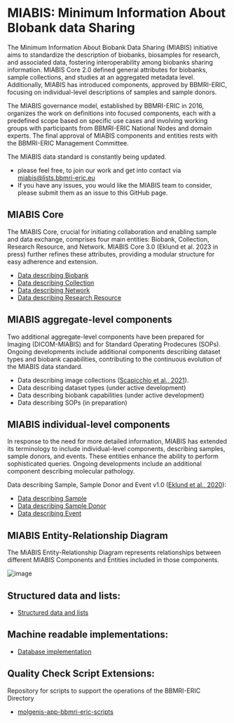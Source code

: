 # MIABIS: Minimum Information About BIobank data Sharing

The Minimum Information About Biobank Data Sharing (MIABIS) initiative aims to standardize the description of biobanks, biosamples for research, and associated data, fostering interoperability among biobanks sharing information. MIABIS Core 2.0 defined general attributes for biobanks, sample collections, and studies at an aggregated metadata level. Additionally, MIABIS has introduced components, approved by BBMRI-ERIC, focusing on individual-level descriptions of samples and sample donors.

The MIABIS governance model, established by BBMRI-ERIC in 2016, organizes the work on definitions into focused components, each with a predefined scope based on specific use cases and involving working groups with participants from BBMRI-ERIC National Nodes and domain experts. The final approval of MIABIS components and entities rests with the BBMRI-ERIC Management Committee.

The MIABIS data standard is constantly being updated.
* please feel free, to join our work and get into contact via miabis@lists.bbmri-eric.eu 
* If you have any issues, you would like the MIABIS team to consider, please submit them as an issue to this GitHub page.


## MIABIS Core
The MIABIS Core, crucial for initiating collaboration and enabling sample and data exchange, comprises four main entities: Biobank, Collection, Research Resource, and Network. MIABIS Core 3.0 (Eklund et al. 2023 in press) further refines these attributes, providing a modular structure for easy adherence and extension.
* [Data describing Biobank](Core/V3/Data-describing-Biobank.md)
* [Data describing Collection](Core/V2/Data-describing-Sample-Collection.md)
* [Data describing Network](Core/V2/Data-describing-Study.md)
* [Data describing Research Resource](Core/V2/Data-describing-Study.md)

## MIABIS aggregate-level components 

Two additional aggregate-level components have been prepared for Imaging (DICOM-MIABIS) and for Standard Operating Prodecures (SOPs). Ongoing developments include additional components describing dataset types and biobank capabilities, contributing to the continuous evolution of the MIABIS data standard.
* Data describing image collections ([Scapicchio et al., 2021](https://eurradiolexp.springeropen.com/articles/10.1186/s41747-021-00214-4)).
* Data describing dataset types (under active development)
* Data describing biobank capabilities (under active development)
* Data describing SOPs (in preparation)

## MIABIS individual-level components
In response to the need for more detailed information, MIABIS has extended its terminology to include individual-level components, describing samples, sample donors, and events. These entities enhance the ability to perform sophisticated queries. Ongoing developments include an additional component describing molecular pathology.

Data describing Sample, Sample Donor and Event v1.0 ([Eklund et al., 2020](https://doi.org/10.1089/bio.2019.0129)):
* [Data describing Sample](Components/Individual/Sample+SampleDonor+Event/V1/Data-describing-Sample.md)
* [Data describing Sample Donor](Components/Individual/Sample+SampleDonor+Event/V1/Data-describing-Donor.md)
* [Data describing Event](Components/Individual/Sample+SampleDonor+Event/V1/Data-describing-Event.md)

## MIABIS Entity-Relationship Diagram
The MiABIS Entity-Relationship Diagram represents relationships between different MIABIS Components and Entities included in those components.

![image](https://github.com/BBMRI-ERIC/miabis/assets/45455227/d57a0e7d-3e09-46e6-8d3a-a91bd9e0b724)


## Structured data and lists:
* [Structured data and lists](Structured-data-and-lists.md)

## Machine readable implementations:
* [Database implementation](Database-implementation.md)

## Quality Check Script Extensions:
Repository for scripts to support the operations of the BBMRI-ERIC Directory
* [molgenis-app-bbmri-eric-scripts](https://github.com/esthervanenckevort/molgenis-app-bbmri-eric-scripts)

